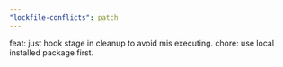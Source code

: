```yaml
---
"lockfile-conflicts": patch
---
```


feat: just hook stage in cleanup to avoid mis executing.
chore: use local installed package first.
